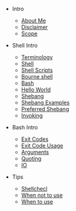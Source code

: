 - Intro

  - [About Me](/slides/intro/aboutme.md)
  - [Disclaimer](/slides/intro/disclaimer.md)
  - [Scope](/slides/intro/scope.md)

- Shell Intro
  - [Terminology](/slides/shell/terminology.md)
  - [Shell](/slides/shell/shell.md)
  - [Shell Scripts](/slides/shell/shell_scripts.md)
  - [Bourne shell](/slides/shell/sh.md)
  - [Bash](/slides/shell/bash.md)
  - [Hello World](/slides/shell/hello_world.md)
  - [Shebang](/slides/shell/shebang.md)
  - [Shebang Examples](/slides/shell/shebang_examples.md)
  - [Preferred Shebang](/slides/shell/shebang_preferred.md)
  - [Invoking](/slides/shell/invoking.md)

- Bash Intro
  - [Exit Codes](/slides/bash_intro/exit_codes.md)
  - [Exit Code Usage](/slides/bash_intro/exit_code_usage.md)
  - [Arguments](/slides/bash_intro/arguments.md)
  - [Quoting](/slides/bash_intro/quoting.md)
  - [IO](/slides/bash_intro/io.md)

- Tips
  - [Shellchecl](/slides/tips/shellcheck.md)
  - [When not to use](/slides/tips/when_not_to_use.md)
  - [When to use](/slides/tips/when_to_use.md)